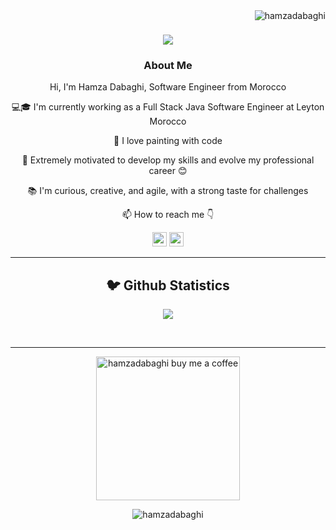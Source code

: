 <img align="right" src="https://visitor-badge.laobi.icu/badge?page_id=hamzadabaghi/hamzadabaghi" alt="hamzadabaghi">
<h1 align="center">
  <a href="https://git.io/typing-svg">
    <img src="https://readme-typing-svg.herokuapp.com/?lines=This+is+Hamza+Dabaghi;Nice+to+meet+you+%F0%9F%91%8B&center=true&size=30">
  </a>
</h1>
   
###  <p align="center">About Me</p>
<p align="center">
  <p align="center">Hi, I'm Hamza Dabaghi, Software Engineer from Morocco</p>

  <p align="center">💻🎓 I'm currently working as a Full Stack Java Software Engineer at Leyton Morocco</p>

  <p align="center">🎨 I love painting with code</p>

  <p align="center">🚀 Extremely motivated to develop my skills and evolve my professional career 😊</p>

  <p align="center">📚 I'm curious, creative, and agile, with a strong taste for challenges</p>

  <p align="center">📫 How to reach me 👇</p>
</p>
<p align="center"> <a href="https://www.linkedin.com/in/hamzadabaghi/"><img src="https://img.shields.io/badge/linkedin-%230077B5.svg?&style=for-the-badge&logo=linkedin&logoColor=white" height=23></a> <a href="https://twitter.com/hamzadabaghi"><img src="https://img.shields.io/badge/Twitter-1DA1F2?style=for-the-badge&logo=twitter&logoColor=white" height=23></a>
<hr>

<h2  align="center">🐦 Github Statistics </h2>
<p align="center">
<img src="https://github-readme-stats-sigma-five.vercel.app/api?username=hamzadabaghi&show_icons=true&theme=tokyonight">
</p>
<br/>

<hr>
<p align="center">
  <a href="https://www.buymeacoffee.com/hamzadabaghi" target="_blank" ><img src="https://www.buymeacoffee.com/assets/img/custom_images/orange_img.png" alt="hamzadabaghi buy me a coffee" width="230"></a>
</p>

<p  align="center">
<img src="https://visitor-badge.laobi.icu/badge?page_id=hamzadabaghi/hamzadabaghi" alt="hamzadabaghi"/>       
</p>
